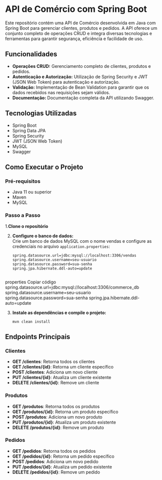 # API de Comércio com Spring Boot

Este repositório contém uma API de Comércio desenvolvida em Java com Spring Boot para gerenciar clientes, produtos e pedidos. A API oferece um conjunto completo de operações CRUD e integra diversas tecnologias e ferramentas para garantir segurança, eficiência e facilidade de uso.

## Funcionalidades

- **Operações CRUD:** Gerenciamento completo de clientes, produtos e pedidos.
- **Autenticação e Autorização:** Utilização de Spring Security e JWT (JSON Web Token) para autenticação e autorização.
- **Validação:** Implementação de Bean Validation para garantir que os dados recebidos nas requisições sejam válidos.
- **Documentação:** Documentação completa da API utilizando Swagger.

## Tecnologias Utilizadas

- Spring Boot
- Spring Data JPA
- Spring Security
- JWT (JSON Web Token)
- MySQL
- Swagger

## Como Executar o Projeto

### Pré-requisitos

- Java 11 ou superior
- Maven
- MySQL

### Passo a Passo

1.**Clone o repositório**

2. **Configure o banco de dados:**  
   Crie um banco de dados MySQL com o nome vendas e configure as credenciais no arquivo `application.properties`:

   ```properties
   spring.datasource.url=jdbc:mysql://localhost:3306/vendas
   spring.datasource.username=seu-usuario
   spring.datasource.password=sua-senha
   spring.jpa.hibernate.ddl-auto=update


properties
Copiar código
spring.datasource.url=jdbc:mysql://localhost:3306/commerce_db
spring.datasource.username=seu-usuario
spring.datasource.password=sua-senha
spring.jpa.hibernate.ddl-auto=update

3. **Instale as dependências e compile o projeto:**
    ```properties
   mvn clean install

## Endpoints Principais

### Clientes

- **GET /clientes**: Retorna todos os clientes
- **GET /clientes/{id}**: Retorna um cliente específico
- **POST /clientes**: Adiciona um novo cliente
- **PUT /clientes/{id}**: Atualiza um cliente existente
- **DELETE /clientes/{id}**: Remove um cliente

### Produtos

- **GET /produtos**: Retorna todos os produtos
- **GET /produtos/{id}**: Retorna um produto específico
- **POST /produtos**: Adiciona um novo produto
- **PUT /produtos/{id}**: Atualiza um produto existente
- **DELETE /produtos/{id}**: Remove um produto

### Pedidos

- **GET /pedidos**: Retorna todos os pedidos
- **GET /pedidos/{id}**: Retorna um pedido específico
- **POST /pedidos**: Adiciona um novo pedido
- **PUT /pedidos/{id}**: Atualiza um pedido existente
- **DELETE /pedidos/{id}**: Remove um pedido
